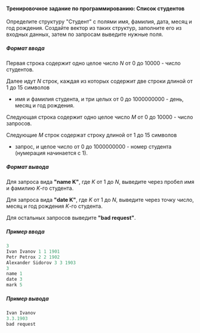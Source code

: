 #### Тренировочное задание по программированию: Список студентов ####

Определите структуру "Студент" с полями имя, фамилия, дата, месяц и год рождения.
Создайте вектор из таких структур, заполните его из входных данных,
затем по запросам выведите нужные поля.

##### Формат ввода #####
Первая строка содержит одно целое число *N* от 0 до 10000 - число студентов.

Далее идут *N* строк, каждая из которых содержит две строки длиной от 1 до 15 символов
- имя и фамилия студента, и три целых от 0 до 1000000000 - день, месяц и год рождения.

Следующая строка содержит одно целое число *M* от 0 до 10000 - число запросов.

Следующие *M* строк содержат строку длиной от 1 до 15 символов
- запрос, и целое число от 0 до 1000000000 - номер студента (нумерация начинается с 1).

##### Формат вывода #####
Для запроса вида **"name K"**, где *K* от 1 до *N*,
выведите через пробел имя и фамилию *K*-го студента.

Для запроса вида **"date K"**, где *K* от 1 до *N*,
выведите через точку число, месяц и год рождения *K*-го студента.

Для остальных запросов выведите **"bad request"**.

##### Пример ввода #####
```objectivec
3
Ivan Ivanov 1 1 1901
Petr Petrox 2 2 1902
Alexander Sidorov 3 3 1903
3
name 1
date 3
mark 5
```
##### Пример вывода #####
```objectivec
Ivan Ivanov
3.3.1903
bad request
```
